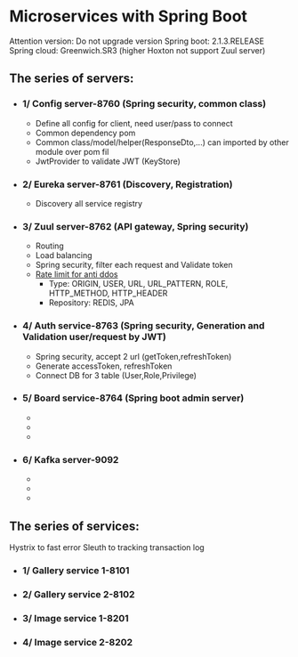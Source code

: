 # Microservices with Spring Boot
Attention version: Do not upgrade version
Spring boot: 2.1.3.RELEASE
Spring cloud: Greenwich.SR3 (higher Hoxton not support Zuul server)

## The series of servers:

- ### 1/ Config server-8760 (Spring security, common class)
  - Define all config for client, need user/pass to connect
  - Common dependency pom
  - Common class/model/helper(ResponseDto,...) can imported by other module over pom fil
  - JwtProvider to validate JWT (KeyStore)
- ### 2/ Eureka server-8761 (Discovery, Registration)
  - Discovery all service registry
- ### 3/ Zuul server-8762 (API gateway, Spring security)
  - Routing
  - Load balancing
  - Spring security, filter each request and Validate token
  - [Rate limit for anti ddos](https://github.com/marcosbarbero/spring-cloud-zuul-ratelimit)
    - Type: ORIGIN, USER, URL, URL_PATTERN, ROLE, HTTP_METHOD, HTTP_HEADER
    - Repository: REDIS, JPA 
- ### 4/ Auth service-8763 (Spring security, Generation and Validation user/request by JWT)
  - Spring security, accept 2 url (getToken,refreshToken)
  - Generate accessToken, refreshToken
  - Connect DB for 3 table (User,Role,Privilege)
- ### 5/ Board service-8764 (Spring boot admin server)
  - 
  - 
  -
- ### 6/ Kafka server-9092
  - 
  -
  -

## The series of services:
Hystrix to fast error
Sleuth to tracking transaction log

- ### 1/ Gallery service 1-8101
- ### 2/ Gallery service 2-8102
- ### 3/ Image service 1-8201
- ### 4/ Image service 2-8202

